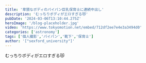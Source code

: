 ```yaml
---
title: '卑猥なボディのパイパン巨乳保育士に連続中出し'
description: 'むっちりボディがエロすぎる😻'
pubDate: '2024-03-06T13:10:44.275Z'
heroImage: '/blog-placeholder.jpg'
video: 'https://www.tokyomotion.net/embed/712df2ee7e4e3a3494d0'
categories: ['astronomy']
tags: ['個人撮影','パイパン','靴下','保育士']
author: '["sexford_university"]'
---
```


むっちりボディがエロすぎる😻




